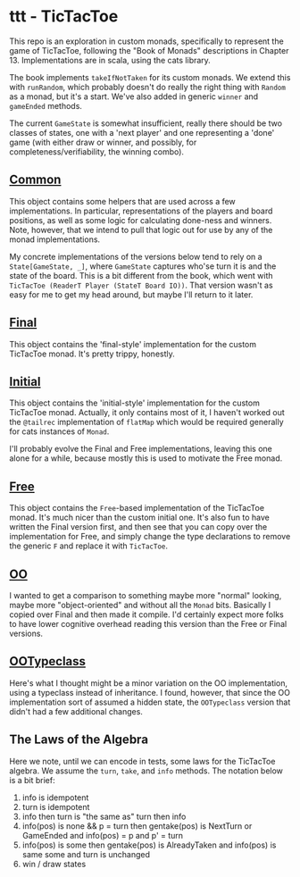 # ttt - TicTacToe

This repo is an exploration in custom monads, specifically to represent the game of TicTacToe,
following the "Book of Monads" descriptions in Chapter 13. Implementations are in scala, using
the cats library.

The book implements `takeIfNotTaken` for its custom monads. We extend this with `runRandom`,
which probably doesn't do really the right thing with `Random` as a monad, but it's a start.
We've also added in generic `winner` and `gameEnded` methods.

The current `GameState` is somewhat insufficient, really there should be two classes of states,
one with a 'next player' and one representing a 'done' game (with either draw or winner,
and possibly, for completeness/verifiability, the winning combo).

## [Common](src/main/scala/sumidiot/bom/ttt/Common.scala)

This object contains some helpers that are used across a few implementations. In particular,
representations of the players and board positions, as well as some logic for calculating
done-ness and winners. Note, however, that we intend to pull that logic out for use by any of
the monad implementations.

My concrete implementations of the versions below tend to rely on a `State[GameState, _]`,
where `GameState` captures who'se turn it is and the state of the board. This is a bit different
from the book, which went with `TicTacToe (ReaderT Player (StateT Board IO))`. That version wasn't
as easy for me to get my head around, but maybe I'll return to it later.

## [Final](src/main/scala/sumidiot/bom/ttt/Final.scala)

This object contains the 'final-style' implementation for the custom TicTacToe monad. It's pretty
trippy, honestly.

## [Initial](src/main/scala/sumidiot/bom/ttt/Initial.scala)

This object contains the 'initial-style' implementation for the custom TicTacToe monad. Actually,
it only contains most of it, I haven't worked out the `@tailrec` implementation of `flatMap` which
would be required generally for cats instances of `Monad`.

I'll probably evolve the Final and Free implementations, leaving this one alone for a while,
because mostly this is used to motivate the Free monad.

## [Free](src/main/scala/sumidiot/bom/ttt/TTTFree.scala)

This object contains the `Free`-based implementation of the TicTacToe monad. It's much nicer than
the custom initial one. It's also fun to have written the Final version first, and then see that
you can copy over the implementation for Free, and simply change the type declarations to remove
the generic `F` and replace it with `TicTacToe`.

## [OO](src/main/scala/sumidiot/bom/ttt/OO.scala)

I wanted to get a comparison to something maybe more "normal" looking, maybe more "object-oriented"
and without all the `Monad` bits. Basically I copied over Final and then made it compile.
I'd certainly expect more folks to have lower cognitive overhead reading this version than the Free
or Final versions.

## [OOTypeclass](src/main/scala/sumidiot/bom/ttt/OOTypeclass.scala)

Here's what I thought might be a minor variation on the OO implementation, using a typeclass
instead of inheritance. I found, however, that since the OO implementation sort of assumed a hidden
state, the `OOTypeclass` version that didn't had a few additional changes.

## The Laws of the Algebra

Here we note, until we can encode in tests, some laws for the TicTacToe algebra.
We assume the `turn`, `take`, and `info` methods. The notation below is a bit brief:
1. info is idempotent
2. turn is idempotent
3. info then turn is "the same as" turn then info
4. info(pos) is none && p = turn then gentake(pos) is NextTurn or GameEnded and info(pos) = p and p' = turn
5. info(pos) is some then gentake(pos) is AlreadyTaken and info(pos) is same some and turn is unchanged
6. win / draw states
